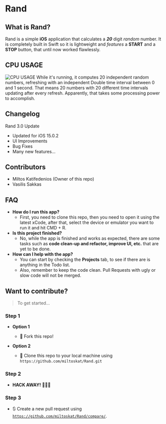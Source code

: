 # Rand

## What is Rand?
Rand is a simple **iOS** application that calculates a ***20*** digit *random* number. It is completely built in Swift so it is lightweight and *features* a **START** and a **STOP** button, that until now worked flawlessly.

## CPU USAGE

![CPU USAGE](https://miltoskat.github.io/Rand/Images/cpuUsage.png)
While it's running, it computes 20 independent random numbers, refreshing with an independent Double time interval between 0 and 1 second. That means 20 numbers with 20 different time intervals updating after every refresh.
Apparently, that takes some processing power to accomplish.

## Changelog
Rand 3.0 Update
* Updated for iOS 15.0.2
* UI Improvements
* Bug Fixes
* Many new features...

## Contributors
* Miltos Katifedenios (Owner of this repo)
* Vasilis Sakkas

## FAQ

- **How do I run this app?**
    - First, you need to clone this repo, then you need to open it using the latest xCode, after that, select the device or emulator you want to run it and hit CMD + R.
- **Is this project finished?**
    - No, while the app is finished and works as expected, there are some tasks such as **code clean-up and refactor, improve UI, etc.** that are yet to be done. 
- **How can I help with the app?**
    - You can start by checking the **Projects** tab, to  see if there are is anything in the Todo list.
    - Also, remember to keep the code clean. Pull Requests with ugly or slow code will not be merged.

## Want to contribute?

> To get started...

### Step 1

- **Option 1**
    - 🍴 Fork this repo!

- **Option 2** 
    - 👯 Clone this repo to your local machine using `https://github.com/miltoskat/Rand.git`

### Step 2

- **HACK AWAY!** 🔨🔨🔨

### Step 3

- 🔃 Create a new pull request using <a href="https://github.com/miltoskat/Rand/compare/" target="_blank">`https://github.com/miltoskat/Rand/compare/`</a>.
